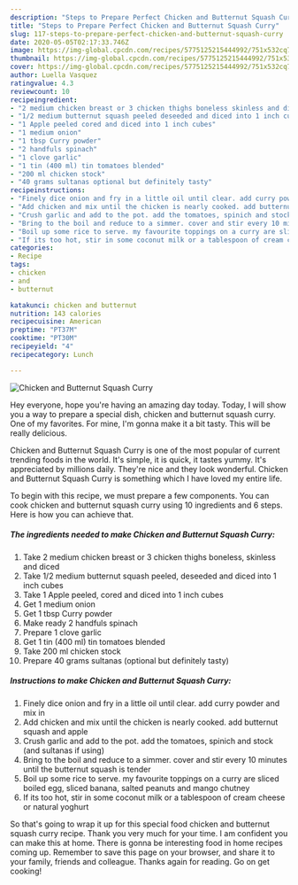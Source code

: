 ```yaml
---
description: "Steps to Prepare Perfect Chicken and Butternut Squash Curry"
title: "Steps to Prepare Perfect Chicken and Butternut Squash Curry"
slug: 117-steps-to-prepare-perfect-chicken-and-butternut-squash-curry
date: 2020-05-05T02:17:33.746Z
image: https://img-global.cpcdn.com/recipes/5775125215444992/751x532cq70/chicken-and-butternut-squash-curry-recipe-main-photo.jpg
thumbnail: https://img-global.cpcdn.com/recipes/5775125215444992/751x532cq70/chicken-and-butternut-squash-curry-recipe-main-photo.jpg
cover: https://img-global.cpcdn.com/recipes/5775125215444992/751x532cq70/chicken-and-butternut-squash-curry-recipe-main-photo.jpg
author: Luella Vasquez
ratingvalue: 4.3
reviewcount: 10
recipeingredient:
- "2 medium chicken breast or 3 chicken thighs boneless skinless and diced"
- "1/2 medium butternut squash peeled deseeded and diced into 1 inch cubes"
- "1 Apple peeled cored and diced into 1 inch cubes"
- "1 medium onion"
- "1 tbsp Curry powder"
- "2 handfuls spinach"
- "1 clove garlic"
- "1 tin (400 ml) tin tomatoes blended"
- "200 ml chicken stock"
- "40 grams sultanas optional but definitely tasty"
recipeinstructions:
- "Finely dice onion and fry in a little oil until clear. add curry powder and mix in"
- "Add chicken and mix until the chicken is nearly cooked. add butternut squash and apple"
- "Crush garlic and add to the pot. add the tomatoes, spinich and stock (and sultanas if using)"
- "Bring to the boil and reduce to a simmer. cover and stir every 10 minutes until the butternut squash is tender"
- "Boil up some rice to serve. my favourite toppings on a curry are sliced boiled egg, sliced banana, salted peanuts and mango chutney"
- "If its too hot, stir in some coconut milk or a tablespoon of cream cheese or natural yoghurt"
categories:
- Recipe
tags:
- chicken
- and
- butternut

katakunci: chicken and butternut 
nutrition: 143 calories
recipecuisine: American
preptime: "PT37M"
cooktime: "PT30M"
recipeyield: "4"
recipecategory: Lunch

---
```



![Chicken and Butternut Squash Curry](https://img-global.cpcdn.com/recipes/5775125215444992/751x532cq70/chicken-and-butternut-squash-curry-recipe-main-photo.jpg)

Hey everyone, hope you're having an amazing day today. Today, I will show you a way to prepare a special dish, chicken and butternut squash curry. One of my favorites. For mine, I'm gonna make it a bit tasty. This will be really delicious.



Chicken and Butternut Squash Curry is one of the most popular of current trending foods in the world. It's simple, it is quick, it tastes yummy. It's appreciated by millions daily. They're nice and they look wonderful. Chicken and Butternut Squash Curry is something which I have loved my entire life.


To begin with this recipe, we must prepare a few components. You can cook chicken and butternut squash curry using 10 ingredients and 6 steps. Here is how you can achieve that.

<!--inarticleads1-->

##### The ingredients needed to make Chicken and Butternut Squash Curry:

1. Take 2 medium chicken breast or 3 chicken thighs boneless, skinless and diced
1. Take 1/2 medium butternut squash peeled, deseeded and diced into 1 inch cubes
1. Take 1 Apple peeled, cored and diced into 1 inch cubes
1. Get 1 medium onion
1. Get 1 tbsp Curry powder
1. Make ready 2 handfuls spinach
1. Prepare 1 clove garlic
1. Get 1 tin (400 ml) tin tomatoes blended
1. Take 200 ml chicken stock
1. Prepare 40 grams sultanas (optional but definitely tasty)




<!--inarticleads2-->

##### Instructions to make Chicken and Butternut Squash Curry:

1. Finely dice onion and fry in a little oil until clear. add curry powder and mix in
1. Add chicken and mix until the chicken is nearly cooked. add butternut squash and apple
1. Crush garlic and add to the pot. add the tomatoes, spinich and stock (and sultanas if using)
1. Bring to the boil and reduce to a simmer. cover and stir every 10 minutes until the butternut squash is tender
1. Boil up some rice to serve. my favourite toppings on a curry are sliced boiled egg, sliced banana, salted peanuts and mango chutney
1. If its too hot, stir in some coconut milk or a tablespoon of cream cheese or natural yoghurt




So that's going to wrap it up for this special food chicken and butternut squash curry recipe. Thank you very much for your time. I am confident you can make this at home. There is gonna be interesting food in home recipes coming up. Remember to save this page on your browser, and share it to your family, friends and colleague. Thanks again for reading. Go on get cooking!
